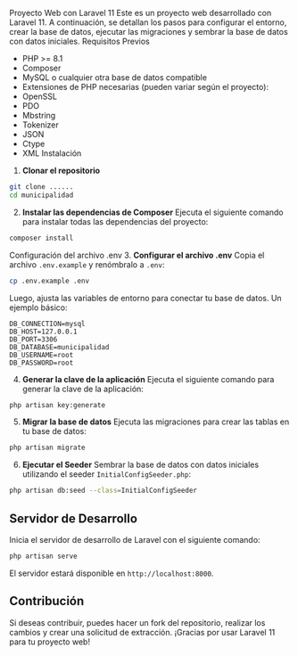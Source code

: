 Proyecto Web con Laravel 11
Este es un proyecto web desarrollado con Laravel 11. A continuación, se detallan los pasos para
configurar el entorno, crear la base de datos, ejecutar las migraciones y sembrar la base de datos
con datos iniciales.
Requisitos Previos

-   PHP >= 8.1
-   Composer
-   MySQL o cualquier otra base de datos compatible
-   Extensiones de PHP necesarias (pueden variar según el proyecto):
-   OpenSSL
-   PDO
-   Mbstring
-   Tokenizer
-   JSON
-   Ctype
-   XML
    Instalación

1. **Clonar el repositorio**

```bash
git clone ......
cd municipalidad
```

2. **Instalar las dependencias de Composer**
   Ejecuta el siguiente comando para instalar todas las dependencias del proyecto:

```bash
composer install
```

Configuración del archivo .env 3. **Configurar el archivo .env**
Copia el archivo `.env.example` y renómbralo a `.env`:

```bash
cp .env.example .env
```

Luego, ajusta las variables de entorno para conectar tu base de datos. Un ejemplo básico:

```
DB_CONNECTION=mysql
DB_HOST=127.0.0.1
DB_PORT=3306
DB_DATABASE=municipalidad
DB_USERNAME=root
DB_PASSWORD=root
```

4. **Generar la clave de la aplicación**
   Ejecuta el siguiente comando para generar la clave de la aplicación:

```bash
php artisan key:generate
```

5. **Migrar la base de datos**
   Ejecuta las migraciones para crear las tablas en tu base de datos:

```bash
php artisan migrate
```

6. **Ejecutar el Seeder**
   Sembrar la base de datos con datos iniciales utilizando el seeder `InitialConfigSeeder.php`:

```bash
php artisan db:seed --class=InitialConfigSeeder
```

## Servidor de Desarrollo

Inicia el servidor de desarrollo de Laravel con el siguiente comando:

```bash
php artisan serve
```

El servidor estará disponible en `http://localhost:8000`.

## Contribución

Si deseas contribuir, puedes hacer un fork del repositorio, realizar los cambios y crear una solicitud
de extracción.
¡Gracias por usar Laravel 11 para tu proyecto web!
